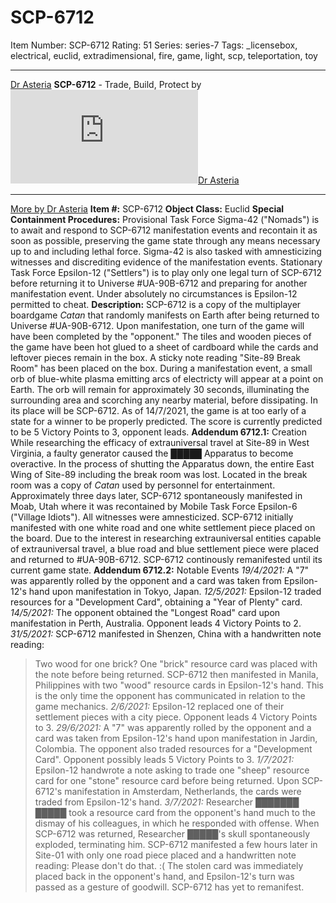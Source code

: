 # SCP-6712
Item Number: SCP-6712
Rating: 51
Series: series-7
Tags: _licensebox, electrical, euclid, extradimensional, fire, game, light, scp, teleportation, toy

---

[Dr Asteria](javascript:;)
**SCP-6712** \- Trade, Build, Protect
by [![Dr Asteria](https://www.wikidot.com/avatar.php?userid=5841460&amp;size=small&amp;timestamp=1733540793)](http://www.wikidot.com/user:info/dr-asteria)[Dr Asteria](http://www.wikidot.com/user:info/dr-asteria)
* * *
[More by Dr Asteria](https://scp-wiki.wikidot.com/secure-facility-dossier-ex-site-26)
**Item #:** SCP-6712
**Object Class:** Euclid
**Special Containment Procedures:** Provisional Task Force Sigma-42 ("Nomads") is to await and respond to SCP-6712 manifestation events and recontain it as soon as possible, preserving the game state through any means necessary up to and including lethal force. Sigma-42 is also tasked with amnesticizing witnesses and discrediting evidence of the manifestation events. Stationary Task Force Epsilon-12 ("Settlers") is to play only one legal turn of SCP-6712 before returning it to Universe #UA-90B-6712 and preparing for another manifestation event. Under absolutely no circumstances is Epsilon-12 permitted to cheat.
**Description:** SCP-6712 is a copy of the multiplayer boardgame _Catan_ that randomly manifests on Earth after being returned to Universe #UA-90B-6712. Upon manifestation, one turn of the game will have been completed by the "opponent." The tiles and wooden pieces of the game have been hot glued to a sheet of cardboard while the cards and leftover pieces remain in the box. A sticky note reading "Site-89 Break Room" has been placed on the box.
During a manifestation event, a small orb of blue-white plasma emitting arcs of electricty will appear at a point on Earth. The orb will remain for approximately 30 seconds, illuminating the surrounding area and scorching any nearby material, before dissipating. In its place will be SCP-6712.
As of 14/7/2021, the game is at too early of a state for a winner to be properly predicted. The score is currently predicted to be 5 Victory Points to 3, opponent leads.
**Addendum 6712.1:** Creation
While researching the efficacy of extrauniversal travel at Site-89 in West Virginia, a faulty generator caused the █████ Apparatus to become overactive. In the process of shutting the Apparatus down, the entire East Wing of Site-89 including the break room was lost. Located in the break room was a copy of _Catan_ used by personnel for entertainment.
Approximately three days later, SCP-6712 spontaneously manifested in Moab, Utah where it was recontained by Mobile Task Force Epsilon-6 ("Village Idiots"). All witnesses were amnesticized.
SCP-6712 initially manifested with one white road and one white settlement piece placed on the board. Due to the interest in researching extrauniversal entities capable of extrauniversal travel, a blue road and blue settlement piece were placed and returned to #UA-90B-6712. SCP-6712 continously remanifested until its current game state.
**Addendum 6712.2:** Notable Events
_19/4/2021:_ A "7" was apparently rolled by the opponent and a card was taken from Epsilon-12's hand upon manifestation in Tokyo, Japan.
_12/5/2021:_ Epsilon-12 traded resources for a "Development Card", obtaining a "Year of Plenty" card.
_14/5/2021:_ The opponent obtained the "Longest Road" card upon manifestation in Perth, Australia. Opponent leads 4 Victory Points to 2.
_31/5/2021:_ SCP-6712 manifested in Shenzen, China with a handwritten note reading:
> Two wood for one brick?
One "brick" resource card was placed with the note before being returned. SCP-6712 then manifested in Manila, Philippines with two "wood" resource cards in Epsilon-12's hand. This is the only time the opponent has communicated in relation to the game mechanics.
_2/6/2021:_ Epsilon-12 replaced one of their settlement pieces with a city piece. Opponent leads 4 Victory Points to 3.
_29/6/2021:_ A "7" was apparently rolled by the opponent and a card was taken from Epsilon-12's hand upon manifestation in Jardin, Colombia. The opponent also traded resources for a "Development Card". Opponent possibly leads 5 Victory Points to 3.
_1/7/2021:_ Epsilon-12 handwrote a note asking to trade one "sheep" resource card for one "stone" resource card before being returned. Upon SCP-6712's manifestation in Amsterdam, Netherlands, the cards were traded from Epsilon-12's hand.
_3/7/2021:_ Researcher ███████ █████ took a resource card from the opponent's hand much to the dismay of his colleagues, in which he responded with offense. When SCP-6712 was returned, Researcher █████'s skull spontaneously exploded, terminating him. SCP-6712 manifested a few hours later in Site-01 with only one road piece placed and a handwritten note reading:
> Please don't do that. :(
The stolen card was immediately placed back in the opponent's hand, and Epsilon-12's turn was passed as a gesture of goodwill. SCP-6712 has yet to remanifest.  
  
  